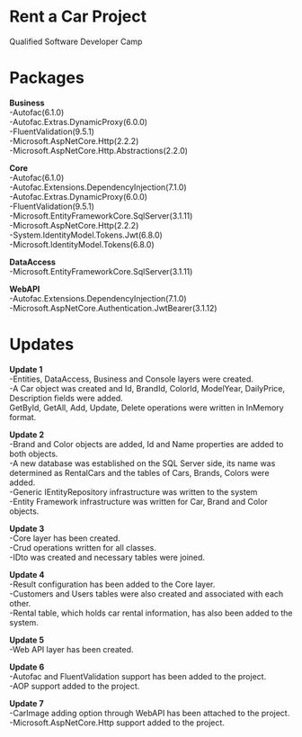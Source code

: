 # Rent a Car Project
Qualified Software Developer Camp

# Packages
<b>Business</b><br>
-Autofac(6.1.0)<br>
-Autofac.Extras.DynamicProxy(6.0.0)<br>
-FluentValidation(9.5.1)<br>
-Microsoft.AspNetCore.Http(2.2.2)<br>
-Microsoft.AspNetCore.Http.Abstractions(2.2.0)<br>

<b>Core</b><br>
-Autofac(6.1.0)<br>
-Autofac.Extensions.DependencyInjection(7.1.0)<br>
-Autofac.Extras.DynamicProxy(6.0.0)<br>
-FluentValidation(9.5.1)<br>
-Microsoft.EntityFrameworkCore.SqlServer(3.1.11)<br>
-Microsoft.AspNetCore.Http(2.2.2)<br>
-System.IdentityModel.Tokens.Jwt(6.8.0)<br>
-Microsoft.IdentityModel.Tokens(6.8.0)<br>

<b>DataAccess</b><br>
-Microsoft.EntityFrameworkCore.SqlServer(3.1.11)<br>

<b>WebAPI</b><br>
-Autofac.Extensions.DependencyInjection(7.1.0)<br>
-Microsoft.AspNetCore.Authentication.JwtBearer(3.1.12)<br>

# Updates<br>
<b>Update 1</b><br>
-Entities, DataAccess, Business and Console layers were created.<br>
-A Car object was created and Id, BrandId, ColorId, ModelYear, DailyPrice, Description fields were added.<br>
GetById, GetAll, Add, Update, Delete operations were written in InMemory format.<br>

<b>Update 2</b><br>
-Brand and Color objects are added, Id and Name properties are added to both objects.<br>
-A new database was established on the SQL Server side, its name was determined as RentalCars and the tables of Cars, Brands, Colors were added.<br>
-Generic IEntityRepository infrastructure was written to the system<br>
-Entity Framework infrastructure was written for Car, Brand and Color objects.<br>

<b>Update 3</b><br>
-Core layer has been created.<br>
-Crud operations written for all classes.<br>
-IDto was created and necessary tables were joined.<br>

<b>Update 4</b><br>
-Result configuration has been added to the Core layer.<br>
-Customers and Users tables were also created and associated with each other.<br>
-Rental table, which holds car rental information, has also been added to the system.<br>

<b>Update 5</b><br>
-Web API layer has been created.<br>

<b>Update 6</b><br>
-Autofac and FluentValidation support has been added to the project.<br>
-AOP support added to the project.<br>

<b>Update 7</b><br>
-CarImage adding option through WebAPI has been attached to the project.<br>
-Microsoft.AspNetCore.Http support added to the project.
